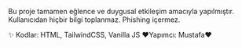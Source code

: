 Bu proje tamamen eğlence ve duygusal etkileşim amacıyla yapılmıştır. 
Kullanıcıdan hiçbir bilgi toplanmaz. Phishing içermez.

✨ Kodlar: HTML, TailwindCSS, Vanilla JS
 ♥Yapımcı: Mustafa♥
